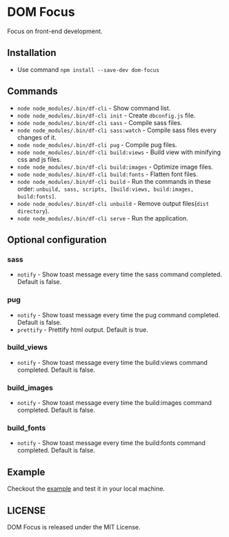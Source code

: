 # DOM Focus

Focus on front-end development.

## Installation
 - Use command `npm install --save-dev dom-focus`

## Commands
 - `node node_modules/.bin/df-cli` - Show command list.
 - `node node_modules/.bin/df-cli init` - Create `dbconfig.js` file.
 - `node node_modules/.bin/df-cli sass` - Compile sass files.
 - `node node_modules/.bin/df-cli sass:watch` - Compile sass files every changes of it.
 - `node node_modules/.bin/df-cli pug` - Compile pug files.
 - `node node_modules/.bin/df-cli build:views` - Build view with minifying css and js files.
 - `node node_modules/.bin/df-cli build:images` - Optimize image files.
 - `node node_modules/.bin/df-cli build:fonts` - Flatten font files.
 - `node node_modules/.bin/df-cli build` - Run the commands in these order: `unbuild, sass, scripts, [build:views, build:images, build:fonts]`.
 - `node node_modules/.bin/df-cli unbuild` - Remove output files(`dist directory`).
 - `node node_modules/.bin/df-cli serve` - Run the application.

## Optional configuration

### sass
 - `notify` - Show toast message every time the sass command completed. Default is false.

### pug
 - `notify` - Show toast message every time the pug command completed. Default is false.
 - `prettify` - Prettify html output. Default is true.

### build_views
 - `notify` - Show toast message every time the build:views command completed. Default is false.

### build_images
 - `notify` - Show toast message every time the build:images command completed. Default is false.

### build_fonts
 - `notify` - Show toast message every time the build:fonts command completed. Default is false.

## Example

Checkout the [example](https://github.com/codedigs/dom-focus/blob/master/app) and test it in your local machine.

## LICENSE
DOM Focus is released under the MIT License.
